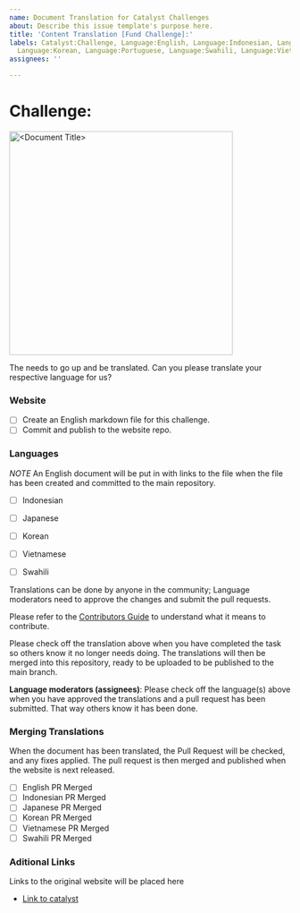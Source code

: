 ```yaml
---
name: Document Translation for Catalyst Challenges
about: Describe this issue template's purpose here.
title: 'Content Translation [Fund Challenge]:'
labels: Catalyst:Challenge, Language:English, Language:Indonesian, Language:Japanese,
  Language:Korean, Language:Portuguese, Language:Swahili, Language:Vietnamese, Translation:Content
assignees: ''

---
```


# Challenge:

<img src="<Active campaign image link>" alt="<Document Title>" width="400" />

The **<Challenge name>** needs to go up and be translated. Can you please translate your respective language for us?

### Website
- [ ] Create an English markdown file for this challenge.
- [ ] Commit and publish to the website repo.

### Languages

*NOTE* An English document will be put in with links to the file when the file has been created and committed to the main repository.


- [ ] Indonesian 
- [ ] Japanese
- [ ] Korean
- [ ] Vietnamese
- [ ] Swahili


Translations can be done by anyone in the community; Language moderators need to approve the changes and submit the pull requests.

Please refer to the [Contributors Guide](/README/en/CONTRIBUTING.md) to understand what it means to contribute.

Please check off the translation above when you have completed the task so others know it no longer needs doing. The translations will then be merged into this repository, ready to be uploaded to be published to the main branch.

**Language moderators (assignees)**: Please check off the language(s) above when you have approved the translations and a pull request has been submitted. That way others know it has been done. 

### Merging Translations

When the document has been translated, the Pull Request will be checked, and any fixes applied. The pull request is then merged and published when the website is next released.

- [ ] English PR Merged
- [ ] Indonesian PR Merged
- [ ] Japanese PR Merged
- [ ] Korean PR Merged
- [ ] Vietnamese PR Merged
- [ ] Swahili PR Merged

### Aditional Links
Links to the original website will be placed here
- [Link to catalyst](<URL>)
